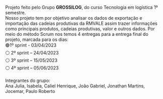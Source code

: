 Projeto feito pelo Grupo <strong>GROSSILOG</strong>, do curso Tecnologia em logística 1º semestre.</br>
Nosso projeto tem por objetivo analisar os dados de exportação e importação das cadeias produtivas da RMVALE assim trazer informações como principais produtos, cadeias produtivas, valor e outros dados.
Por meio do método Scrum nos temos 4 entregas para a entrega final do projeto, marcada para os dias:</br>
:green_circle:1º sprint - 03/04/2023</br>
:white_circle: 2º sprint – 24/04/2023</br>
:white_circle: 3º sprint – 15/05/2023</br>
:white_circle: 4º sprint – 05/06/2023</br>
</br>
Integrantes do grupo:</br>
Ana Julia, Isabela, Caliel Henrique, João Gabriel, Jonathan Martins, Jocemar, Paulo Roberto

